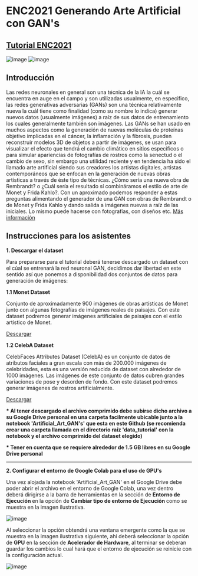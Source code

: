 # ENC2021 Generando Arte Artificial con GAN's

  
## [Tutorial ENC2021](http://computo.fismat.umich.mx/enc2021/tutoriales/GAN.pdf)

![image](https://user-images.githubusercontent.com/64985126/127394241-6ce7df81-02b3-4c85-909a-0bbdf0043086.png)
![image](https://user-images.githubusercontent.com/64985126/127394299-dbc93063-b790-4731-aba5-e1f94bc2fc44.png)

## Introducción

Las redes neuronales en general son una técnica de la IA la cuál se encuentra en auge en el
campo y son utilizadas usualmente, en especifico, las redes generativas adversarias (GANs) son
una técnica relativamente nueva la cuál tiene como finalidad (como su nombre lo indica)
generar nuevos datos (usualmente imágenes) a raíz de sus datos de entrenamiento los cuales
generalmente también son imágenes.
Las GANs se han usado en muchos aspectos como la generación de nuevas moléculas de
proteínas objetivo implicadas en el cáncer, la inflamación y la fibrosis, pueden reconstruir
modelos 3D de objetos a partir de imágenes, se usan para visualizar el efecto que tendrá el
cambio climático en sitios específicos o para simular apariencias de fotografías de rostros como
la senectud o el cambio de sexo, sin embargo una utilidad reciente y en tendencia ha sido el
llamado arte artificial siendo sus creadores los artistas digitales, artistas contemporáneos que
se enfocan en la generación de nuevas obras artísticas a través de éste tipo de técnicas.
¿Cómo sería una nueva obra de Rembrandt? o ¿Cuál sería el resultado sí combináramos el
estilo de arte de Monet y Frida Kahlo?. Con un aproximado podemos responder a estas
preguntas alimentando el generador de una GAN con obras de Rembrandt o de Monet y Frida 
Kahlo y dando salida a imágenes nuevas a raíz de las iniciales. Lo mismo puede hacerse con
fotografías, con diseños etc.
[Más información](http://computo.fismat.umich.mx/enc2021/tutoriales/GAN.pdf)

## Instrucciones para los asistentes

<b> 1. Descargar el dataset </b>  

Para prepararse para el tutorial deberá tenerse descargado un dataset con el cúal se entrenará la red neuronal GAN, decidimos dar libertad en este sentido así que ponemos a disponibilidad dos conjuntos de datos para generación de imágenes: 

<b> 1.1 Monet Dataset</b>

Conjunto de aproximadamente 900 imágenes de obras artísticas de Monet junto con algunas fotografías de imágenes reales de paisajes. Con este dataset podremos generar imágenes artificiales de paisajes con el estilo artístico de Monet.

[Descargar](https://turing.iimas.unam.mx/~ivanvladimir/gans/monet.zip)

<b> 1.2 CelebA Dataset</b>

CelebFaces Attributes Dataset (CelebA) es un conjunto de datos de atributos faciales a gran escala con más de 200.000 imágenes de celebridades, esta es una versión reducida de dataset con alrededor de 1000 imágenes. Las imágenes de este conjunto de datos cubren grandes variaciones de pose y desorden de fondo. Con este dataset podremos generar imágenes de rostros artificialmente.

[Descargar](https://turing.iimas.unam.mx/~ivanvladimir/gans/celeba.zip)

<b> * Al tener descargado el archivo comprimido debe subirse dicho archivo a su Google Drive personal en una carpeta facilmente ubicable junto a la notebook 'Artificial_Art_GAN's' que esta en este Github (se recomienda crear una carpeta llamada en el directorio raíz 'data_tutorial' con la notebook y el archivo comprimido del dataset elegido) </b>

<b> * Tener en cuenta que se requiere alrededor de 1.5 GB libres en su Google Drive personal </b>

---

<b> 2. Configurar el entorno de Google Colab para el uso de GPU's </b>  

Una vez alojada la notebook 'Artificial_Art_GAN' en el Google Drive debe poder abrir el archivo en el entorno de Google Colab, una vez dentro deberá dirigirse a la barra de herramientas en la sección de <b> Entorno de Ejecución </b> en la opción de <b> Cambiar tipo de entorno de Ejecución </b> como se muestra en la imagen ilustrativa.

![image](https://user-images.githubusercontent.com/64985126/128061872-2ee99561-7a75-4fff-94c7-cd3aa5fbd597.png)

Al seleccionar la opción obtendrá una ventana emergente como la que se muestra en la imagen ilustrativa siguiente, ahi deberá seleccionar la opción de <b>GPU</b> en la sección de <b>Acelerador de Hardware</b>, al terminar se deberan guardar los cambios lo cual hará que el entorno de ejecución se reinicie con la configuración actual.

![image](https://user-images.githubusercontent.com/64985126/128063503-b4ed7dd1-d90e-41f8-9be9-2160c91ef29c.png)

